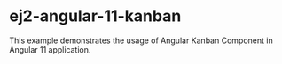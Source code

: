 # ej2-angular-11-kanban
This example demonstrates the usage of Angular Kanban Component in Angular 11 application.
